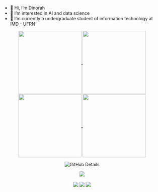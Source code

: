 - 👋 Hi, I’m Dinorah
- 👀 I’m interested in AI and data science
- 🌱 I’m currently a undergraduate student of information technology at IMD - UFRN

<div align="center">
  <a href="https://github.com/dinorahfariasc">
  <img height=200 align="center" src="https://github-readme-stats.vercel.app/api?username=dinorahfariasc&show_icons=true&theme=material-palenight&rank_icon=github"/>
</a>
<a href="https://github.com/dinorahfariasc">
  <img height=200 align="center" src="https://github-readme-stats.vercel.app/api/top-langs/?username=dinorahfariasc&layout=compact&theme=material-palenight&hide=Jupyter%20Notebook,C%2B%2B&langs_count=8&card_width=320" />
</a>
<a href="https://github.com/dinorahfariasc">
  <img height=200 align="center" src="http://github-profile-summary-cards.vercel.app/api/cards/productive-time?username=dinorahfariasc&theme=material_palenight&utcOffset=-3"/>
</a>
<a href="https://github.com/dinorahfariasc">
  <img height=200 align="center" src="https://github-readme-stats.vercel.app/api/top-langs/?username=dinorahfariasc&layout=compact&theme=material-palenight&hide=Jupyter%20Notebook,C%2B%2B&langs_count=8&card_width=320" />
</a>

  
  ![GitHub Details](http://github-profile-summary-cards.vercel.app/api/cards/profile-details?username=dinorahfariasc&theme=material_palenight)

<div align="center" >
<a href="https://skillicons.dev" >
  <img src="https://skillicons.dev/icons?i=python,scikitlearn,tensorflow,anaconda,html,css,javascript,cs,php,laravel,postgres,docker,git,github"/>
</a>
</div>



<div> 
  <br>
  <a href="https://www.instagram.com/dinorahfariasc/" target="_blank"><img src="https://img.shields.io/badge/-Instagram-%23E4405F?style=for-the-badge&logo=instagram&logoColor=white" target="_blank"></a>
  <a href = "mailto:dinorahfarias@outlook.com"><img src="https://img.shields.io/badge/-Gmail-%23333?style=for-the-badge&logo=gmail&logoColor=white" target="_blank"></a>
  <a href="https://www.linkedin.com/in/dinorah-farias-a38182207/" target="_blank"><img src="https://img.shields.io/badge/-LinkedIn-%230077B5?style=for-the-badge&logo=linkedin&logoColor=white" target="_blank"></a> 
 <br>
</div>


